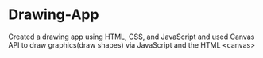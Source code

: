 # Drawing-App
Created a drawing app using HTML, CSS, and JavaScript and used Canvas API to draw graphics(draw shapes) via JavaScript and the HTML &lt;canvas>
